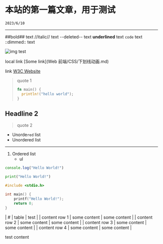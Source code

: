 # 本站的第一篇文章，用于测试

``2023/6/10``

- - -

##bold## text
//italic// text
--deleted-- text
__underlined__ text
``code`` text
::dimmed:: text

![img test](https://tse2-mm.cn.bing.net/th/id/OIP-C.ijrewtlUI884WQWTB5PBFgHaEo?pid=ImgDet&rs=1)

local link [Some link](Web 前端/CSS/下划线动画.md)

link [W3C Website](http://www.w3c.com)

> quote 1
> ```rust
> fn main() {
>   println!("hello world");
> }
> ```

## Headline 2

> quote 2

- Unorde``red`` list
- Unordered list

- - -

1. Ordered list
    - ul

```javascript
console.log("Hello World!")
```

```python
print("Hello World!")
```

```c
#include <stdio.h>

int main() {
    printf("Hello World!");
    return 0;
}
```

|       #       |    table     |     test     |
| content row 1 | some content | some content |
| content row 2 | some content | some content |
| content row 3 | some content | some content |
| content row 4 | some content | some content |

test content